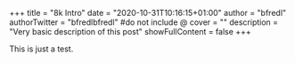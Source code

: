+++
title = "8k Intro"
date = "2020-10-31T10:16:15+01:00"
author = "bfredl"
authorTwitter = "bfredlbfredl" #do not include @
cover = ""
description = "Very basic description of this post"
showFullContent = false
+++

This is just a test.
